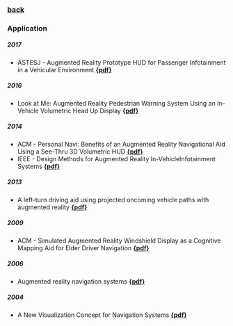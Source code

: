 ### [back](README.md)

### Application
##### 2017
- ASTESJ - Augmented Reality Prototype HUD for Passenger Infotainment in a Vehicular Environment [**{pdf}**](https://pdfs.semanticscholar.org/6da9/ad5fa40b6c570fcc19b161e1946685625a98.pdf)

##### 2016
- Look at Me: Augmented Reality Pedestrian Warning System Using an In-Vehicle Volumetric Head Up Display [**{pdf}**](https://www.researchgate.net/publication/297761231_Look_at_Me_Augmented_Reality_Pedestrian_Warning_System_Using_an_In-Vehicle_Volumetric_Head_Up_Display)

##### 2014
- ACM - Personal Navi: Benefits of an Augmented Reality Navigational Aid Using a See-Thru 3D Volumetric HUD [**{pdf}**](https://www.researchgate.net/publication/266080806_Personal_Navi_Benefits_of_an_Augmented_Reality_Navigational_Aid_Using_a_See-Thru_3D_Volumetric_HUD)
- IEEE - Design Methods for Augmented Reality In-VehicleInfotainment Systems [**{pdf}**](https://www.researchgate.net/publication/266657441_Design_Methods_for_Augmented_Reality_In-Vehicle_Infotainment_Systems)

##### 2013
- A left-turn driving aid using projected oncoming vehicle paths with augmented reality [**{pdf}**](https://www.researchgate.net/publication/262166316_A_left-turn_driving_aid_using_projected_oncoming_vehicle_paths_with_augmented_reality)

##### 2009
- ACM - Simulated Augmented Reality Windshield Display as a Cognitive Mapping Aid for Elder Driver Navigation [**{pdf}**](http://user.ceng.metu.edu.tr/~tcan/se542_f1314/Schedule/reading1.pdf)

##### 2006
- Augmented reality navigation systems [**{pdf}**](https://www.pervasive.jku.at/Research/Publications/_Documents/AugmentedRealityNavigationSystems-narzt2005.pdf)

##### 2004
- A New Visualization Concept for Navigation Systems [**{pdf}**](https://www.pervasive.jku.at/Research/Publications/_Documents/VisualizationConceptNavigationSystems-narzt2004.pdf)